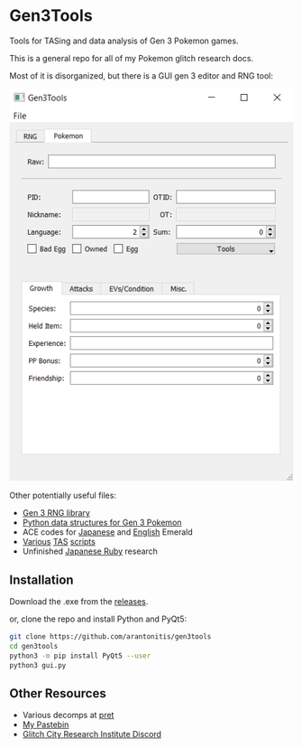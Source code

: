 # Gen3Tools

Tools for TASing and data analysis of Gen 3 Pokemon games.

This is a general repo for all of my Pokemon glitch research docs.

Most of it is disorganized, but there is a GUI gen 3 editor and RNG tool:

![GUI Screenshot](gui_screenshot.png)

Other potentially useful files:
* [Gen 3 RNG library](seed.py)
* [Python data structures for Gen 3 Pokemon](pokemon.py)
* ACE codes for [Japanese](jpn.md) and [English](us.md) Emerald
* [Various](emerald-jp.lua) [TAS](emerald-us.lua) [scripts](button_input.lua)
* Unfinished [Japanese Ruby](ruby-jp.md) research

## Installation
Download the .exe from the [releases](https://github.com/arantonitis/gen3tools/releases/latest).

or, clone the repo and install Python and PyQt5:
```bash
git clone https://github.com/arantonitis/gen3tools
cd gen3tools
python3 -m pip install PyQt5 --user
python3 gui.py
```

## Other Resources
* Various decomps at [pret](https://github.com/pret)
* [My Pastebin](https://pastebin.com/u/merrp)
* [Glitch City Research Institute Discord](https://discord.gg/hMU5ejpcpm)